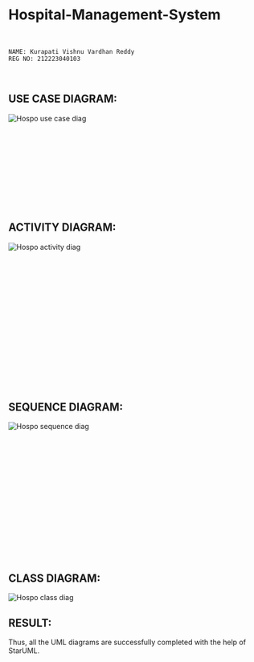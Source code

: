 # Hospital-Management-System

<br>

```
NAME: Kurapati Vishnu Vardhan Reddy
REG NO: 212223040103
```

<br>

## USE CASE DIAGRAM:
![Hospo use case diag](https://github.com/user-attachments/assets/9aa6eb92-160a-488b-a1a0-8b7fe5b1328d)




<br><br><br><br><br><br><br><br><br>
## ACTIVITY DIAGRAM:
![Hospo activity diag](https://github.com/user-attachments/assets/aa77cd75-8f00-4767-a803-1f2d2a30730e)




<br><br><br><br><br><br><br><br><br><br><br><br><br><br><br>
## SEQUENCE DIAGRAM:
![Hospo sequence diag](https://github.com/user-attachments/assets/d6f44cbf-5e56-494a-89eb-c0d00a3e7893)


<br><br><br><br><br><br><br><br><br><br><br><br><br><br>
## CLASS DIAGRAM:
![Hospo class diag](https://github.com/user-attachments/assets/e33bdb16-46f1-47aa-b76e-5c2d05827a68)




## RESULT:
Thus, all the UML diagrams are successfully completed with the help of StarUML.
